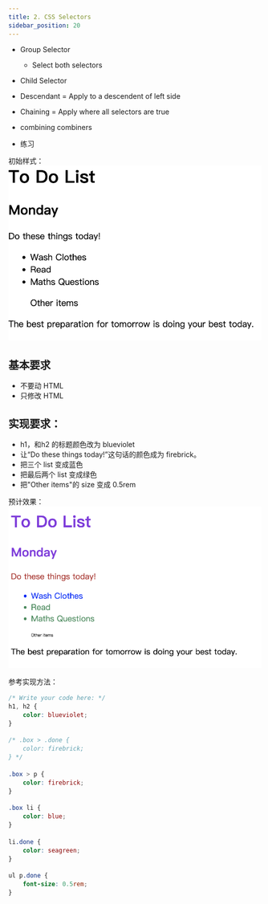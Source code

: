 ```yaml
---
title: 2. CSS Selectors
sidebar_position: 20
---
```

- Group Selector
    - Select both selectors
- Child Selector
- Descendant = Apply to a descendent of left side
- Chaining = Apply where all selectors are true
- combining combiners


- 练习

初始样式：
![初始样式](images/goal-2.png)

## 基本要求
- 不要动 HTML
- 只修改 HTML

## 实现要求：
- h1，和h2 的标题颜色改为 blueviolet
- 让“Do these things today!”这句话的颜色成为 firebrick。
- 把三个 list 变成蓝色
- 把最后两个 list 变成绿色
- 把"Other items"的 size 变成 0.5rem

预计效果：
![预计效果](images/goal-3.png)

参考实现方法：
```css
/* Write your code here: */
h1, h2 {
    color: blueviolet;
}

/* .box > .done {
    color: firebrick;
} */

.box > p {
    color: firebrick;
}

.box li {
    color: blue;
}

li.done {
    color: seagreen;
}

ul p.done {
    font-size: 0.5rem;
}
```
